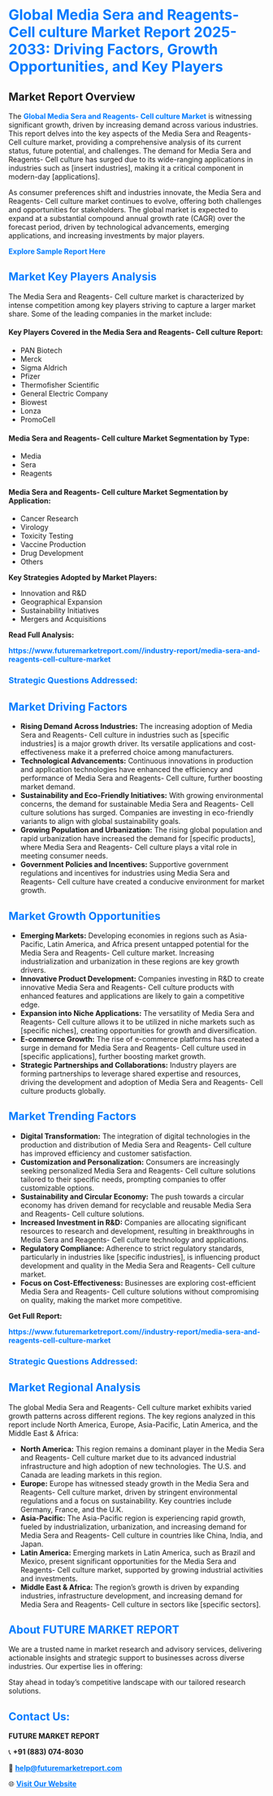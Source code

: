 <h1 style="color: #007BFF;">Global Media Sera and Reagents- Cell culture Market Report 2025-2033: Driving Factors, Growth Opportunities, and Key Players</h1>

<section id="overview">
<h2>Market Report Overview</h2>
<p>The <a href="https://www.futuremarketreport.com//industry-report/media-sera-and-reagents-cell-culture-market" style="color: #007BFF; text-decoration: none;"><strong>Global Media Sera and Reagents- Cell culture Market</strong></a> is witnessing significant growth, driven by increasing demand across various industries. This report delves into the key aspects of the Media Sera and Reagents- Cell culture market, providing a comprehensive analysis of its current status, future potential, and challenges. The demand for Media Sera and Reagents- Cell culture has surged due to its wide-ranging applications in industries such as [insert industries], making it a critical component in modern-day [applications].</p>
<p>As consumer preferences shift and industries innovate, the Media Sera and Reagents- Cell culture market continues to evolve, offering both challenges and opportunities for stakeholders. The global market is expected to expand at a substantial compound annual growth rate (CAGR) over the forecast period, driven by technological advancements, emerging applications, and increasing investments by major players.</p>
</section>

<section id="overview">
<p><a href="https://www.futuremarketreport.com//request-sample/reportId=63628" style="color: #007BFF; text-decoration: none;"><strong>Explore Sample Report Here</strong></a></p>
</section>

<section id="key-players">
<h2 style="color: #007BFF;">Market Key Players Analysis</h2>
<p>The Media Sera and Reagents- Cell culture market is characterized by intense competition among key players striving to capture a larger market share. Some of the leading companies in the market include:</p>
<h4>Key Players Covered in the Media Sera and Reagents- Cell culture Report:</h4>
<ul><li>PAN Biotech</li><li>Merck</li><li>Sigma Aldrich</li><li>Pfizer</li><li>Thermofisher Scientific</li><li>General Electric Company</li><li>Biowest</li><li>Lonza</li><li>PromoCell</li></ul>
<h4>Media Sera and Reagents- Cell culture Market Segmentation by Type:</h4>
<ul><li>Media</li><li>Sera</li><li>Reagents</li></ul>

<h4>Media Sera and Reagents- Cell culture Market Segmentation by Application:</h4>
<ul><li>Cancer Research</li><li>Virology</li><li>Toxicity Testing</li><li>Vaccine Production</li><li>Drug Development</li><li>Others</li></ul>
<p><strong>Key Strategies Adopted by Market Players:</strong></p>
<ul>
<li>Innovation and R&D</li>
<li>Geographical Expansion</li>
<li>Sustainability Initiatives</li>
<li>Mergers and Acquisitions</li>
</ul>
</section>

<section>
<p><strong>Read Full Analysis: </strong></p><a href="https://www.futuremarketreport.com//industry-report/media-sera-and-reagents-cell-culture-market" style="color: #007BFF; text-decoration: none;"><strong>https://www.futuremarketreport.com//industry-report/media-sera-and-reagents-cell-culture-market</strong></a>
<h3 style="color: #007BFF;">Strategic Questions Addressed:</h3>
</section>

<section id="driving-factors">
<h2 style="color: #007BFF;">Market Driving Factors</h2>
<ul>
<li><strong>Rising Demand Across Industries:</strong> The increasing adoption of Media Sera and Reagents- Cell culture in industries such as [specific industries] is a major growth driver. Its versatile applications and cost-effectiveness make it a preferred choice among manufacturers.</li>
<li><strong>Technological Advancements:</strong> Continuous innovations in production and application technologies have enhanced the efficiency and performance of Media Sera and Reagents- Cell culture, further boosting market demand.</li>
<li><strong>Sustainability and Eco-Friendly Initiatives:</strong> With growing environmental concerns, the demand for sustainable Media Sera and Reagents- Cell culture solutions has surged. Companies are investing in eco-friendly variants to align with global sustainability goals.</li>
<li><strong>Growing Population and Urbanization:</strong> The rising global population and rapid urbanization have increased the demand for [specific products], where Media Sera and Reagents- Cell culture plays a vital role in meeting consumer needs.</li>
<li><strong>Government Policies and Incentives:</strong> Supportive government regulations and incentives for industries using Media Sera and Reagents- Cell culture have created a conducive environment for market growth.</li>
</ul>
</section>

<section id="growth-opportunities">
<h2 style="color: #007BFF;">Market Growth Opportunities</h2>
<ul>
<li><strong>Emerging Markets:</strong> Developing economies in regions such as Asia-Pacific, Latin America, and Africa present untapped potential for the Media Sera and Reagents- Cell culture market. Increasing industrialization and urbanization in these regions are key growth drivers.</li>
<li><strong>Innovative Product Development:</strong> Companies investing in R&D to create innovative Media Sera and Reagents- Cell culture products with enhanced features and applications are likely to gain a competitive edge.</li>
<li><strong>Expansion into Niche Applications:</strong> The versatility of Media Sera and Reagents- Cell culture allows it to be utilized in niche markets such as [specific niches], creating opportunities for growth and diversification.</li>
<li><strong>E-commerce Growth:</strong> The rise of e-commerce platforms has created a surge in demand for Media Sera and Reagents- Cell culture used in [specific applications], further boosting market growth.</li>
<li><strong>Strategic Partnerships and Collaborations:</strong> Industry players are forming partnerships to leverage shared expertise and resources, driving the development and adoption of Media Sera and Reagents- Cell culture products globally.</li>
</ul>
</section>

<section id="trending-factors">
<h2 style="color: #007BFF;">Market Trending Factors</h2>
<ul>
<li><strong>Digital Transformation:</strong> The integration of digital technologies in the production and distribution of Media Sera and Reagents- Cell culture has improved efficiency and customer satisfaction.</li>
<li><strong>Customization and Personalization:</strong> Consumers are increasingly seeking personalized Media Sera and Reagents- Cell culture solutions tailored to their specific needs, prompting companies to offer customizable options.</li>
<li><strong>Sustainability and Circular Economy:</strong> The push towards a circular economy has driven demand for recyclable and reusable Media Sera and Reagents- Cell culture solutions.</li>
<li><strong>Increased Investment in R&D:</strong> Companies are allocating significant resources to research and development, resulting in breakthroughs in Media Sera and Reagents- Cell culture technology and applications.</li>
<li><strong>Regulatory Compliance:</strong> Adherence to strict regulatory standards, particularly in industries like [specific industries], is influencing product development and quality in the Media Sera and Reagents- Cell culture market.</li>
<li><strong>Focus on Cost-Effectiveness:</strong> Businesses are exploring cost-efficient Media Sera and Reagents- Cell culture solutions without compromising on quality, making the market more competitive.</li>
</ul>
</section>

<section>
<p><strong>Get Full Report: </strong></p><a href="https://www.futuremarketreport.com//industry-report/media-sera-and-reagents-cell-culture-market" style="color: #007BFF; text-decoration: none;"><strong>https://www.futuremarketreport.com//industry-report/media-sera-and-reagents-cell-culture-market</strong></a>
<h3 style="color: #007BFF;">Strategic Questions Addressed:</h3>
</section>


<section id="regional-analysis">
<h2 style="color: #007BFF;">Market Regional Analysis</h2>
<p>The global Media Sera and Reagents- Cell culture market exhibits varied growth patterns across different regions. The key regions analyzed in this report include North America, Europe, Asia-Pacific, Latin America, and the Middle East & Africa:</p>
<ul>
<li><strong>North America:</strong> This region remains a dominant player in the Media Sera and Reagents- Cell culture market due to its advanced industrial infrastructure and high adoption of new technologies. The U.S. and Canada are leading markets in this region.</li>
<li><strong>Europe:</strong> Europe has witnessed steady growth in the Media Sera and Reagents- Cell culture market, driven by stringent environmental regulations and a focus on sustainability. Key countries include Germany, France, and the U.K.</li>
<li><strong>Asia-Pacific:</strong> The Asia-Pacific region is experiencing rapid growth, fueled by industrialization, urbanization, and increasing demand for Media Sera and Reagents- Cell culture in countries like China, India, and Japan.</li>
<li><strong>Latin America:</strong> Emerging markets in Latin America, such as Brazil and Mexico, present significant opportunities for the Media Sera and Reagents- Cell culture market, supported by growing industrial activities and investments.</li>
<li><strong>Middle East & Africa:</strong> The region’s growth is driven by expanding industries, infrastructure development, and increasing demand for Media Sera and Reagents- Cell culture in sectors like [specific sectors].</li>
</ul>
</section>

<footer>
<h2 style="color: #007BFF;">About FUTURE MARKET REPORT</h2>
<p>We are a trusted name in market research and advisory services, delivering actionable insights and strategic support to businesses across diverse industries. Our expertise lies in offering:</p>

<p>Stay ahead in today’s competitive landscape with our tailored research solutions.</p>

<h2 style="color: #007BFF;">Contact Us:</h2>
<p><strong>FUTURE MARKET REPORT</strong></p>
<p>📞 <strong>+91 (883) 074-8030</strong></p>
<p>📧 <strong><a href="mailto:help@futuremarketreport.com" style="color: #007BFF;">help@futuremarketreport.com</a></strong></p>
<p>🌐 <strong><a href="https://www.futuremarketreport.com/" style="color: #007BFF;">Visit Our Website</a></strong></p>
</footer>
